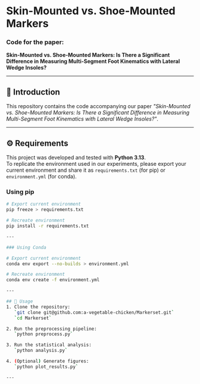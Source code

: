 # Skin-Mounted vs. Shoe-Mounted Markers
### Code for the paper:
**Skin-Mounted vs. Shoe-Mounted Markers: Is There a Significant Difference in Measuring Multi-Segment Foot Kinematics with Lateral Wedge Insoles?**

---

## 📖 Introduction
This repository contains the code accompanying our paper *"Skin-Mounted vs. Shoe-Mounted Markers: Is There a Significant Difference in Measuring Multi-Segment Foot Kinematics with Lateral Wedge Insoles?"*.  

---

## ⚙️ Requirements
This project was developed and tested with **Python 3.13**.  
To replicate the environment used in our experiments, please export your current environment and share it as `requirements.txt` (for pip) or `environment.yml` (for conda).  

### Using pip
```bash
# Export current environment
pip freeze > requirements.txt

# Recreate environment
pip install -r requirements.txt

---

### Using Conda

# Export current environment
conda env export --no-builds > environment.yml

# Recreate environment
conda env create -f environment.yml

---

## 🚀 Usage
1. Clone the repository:  
   `git clone git@github.com:a-vegetable-chicken/Markerset.git`  
   `cd Markerset`  

2. Run the preprocessing pipeline:  
   `python preprocess.py`  

3. Run the statistical analysis:  
   `python analysis.py`  

4. (Optional) Generate figures:  
   `python plot_results.py`  

---

